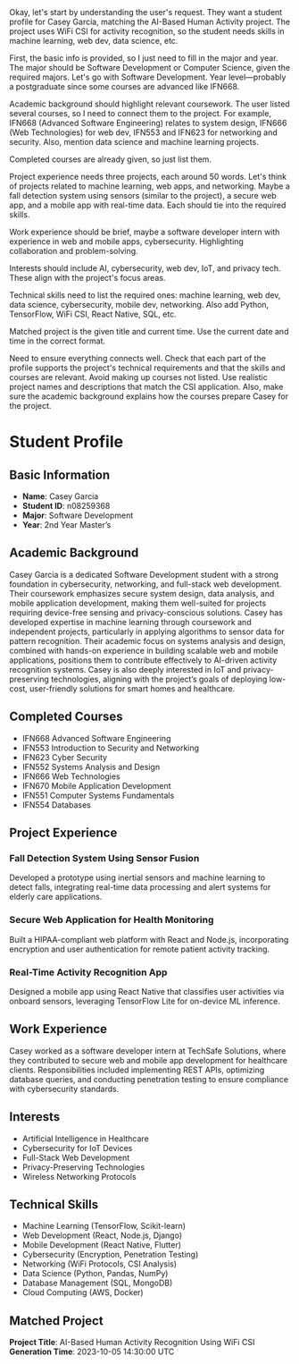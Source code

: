 <think>
Okay, let's start by understanding the user's request. They want a student profile for Casey Garcia, matching the AI-Based Human Activity project. The project uses WiFi CSI for activity recognition, so the student needs skills in machine learning, web dev, data science, etc.

First, the basic info is provided, so I just need to fill in the major and year. The major should be Software Development or Computer Science, given the required majors. Let's go with Software Development. Year level—probably a postgraduate since some courses are advanced like IFN668.

Academic background should highlight relevant coursework. The user listed several courses, so I need to connect them to the project. For example, IFN668 (Advanced Software Engineering) relates to system design, IFN666 (Web Technologies) for web dev, IFN553 and IFN623 for networking and security. Also, mention data science and machine learning projects.

Completed courses are already given, so just list them.

Project experience needs three projects, each around 50 words. Let's think of projects related to machine learning, web apps, and networking. Maybe a fall detection system using sensors (similar to the project), a secure web app, and a mobile app with real-time data. Each should tie into the required skills.

Work experience should be brief, maybe a software developer intern with experience in web and mobile apps, cybersecurity. Highlighting collaboration and problem-solving.

Interests should include AI, cybersecurity, web dev, IoT, and privacy tech. These align with the project's focus areas.

Technical skills need to list the required ones: machine learning, web dev, data science, cybersecurity, mobile dev, networking. Also add Python, TensorFlow, WiFi CSI, React Native, SQL, etc.

Matched project is the given title and current time. Use the current date and time in the correct format.

Need to ensure everything connects well. Check that each part of the profile supports the project's technical requirements and that the skills and courses are relevant. Avoid making up courses not listed. Use realistic project names and descriptions that match the CSI application. Also, make sure the academic background explains how the courses prepare Casey for the project.
</think>

# Student Profile

## Basic Information  
- **Name**: Casey Garcia  
- **Student ID**: n08259368  
- **Major**: Software Development  
- **Year**: 2nd Year Master’s  

## Academic Background  
Casey Garcia is a dedicated Software Development student with a strong foundation in cybersecurity, networking, and full-stack web development. Their coursework emphasizes secure system design, data analysis, and mobile application development, making them well-suited for projects requiring device-free sensing and privacy-conscious solutions. Casey has developed expertise in machine learning through coursework and independent projects, particularly in applying algorithms to sensor data for pattern recognition. Their academic focus on systems analysis and design, combined with hands-on experience in building scalable web and mobile applications, positions them to contribute effectively to AI-driven activity recognition systems. Casey is also deeply interested in IoT and privacy-preserving technologies, aligning with the project’s goals of deploying low-cost, user-friendly solutions for smart homes and healthcare.  

## Completed Courses  
- IFN668 Advanced Software Engineering  
- IFN553 Introduction to Security and Networking  
- IFN623 Cyber Security  
- IFN552 Systems Analysis and Design  
- IFN666 Web Technologies  
- IFN670 Mobile Application Development  
- IFN551 Computer Systems Fundamentals  
- IFN554 Databases  

## Project Experience  
### Fall Detection System Using Sensor Fusion  
Developed a prototype using inertial sensors and machine learning to detect falls, integrating real-time data processing and alert systems for elderly care applications.  

### Secure Web Application for Health Monitoring  
Built a HIPAA-compliant web platform with React and Node.js, incorporating encryption and user authentication for remote patient activity tracking.  

### Real-Time Activity Recognition App  
Designed a mobile app using React Native that classifies user activities via onboard sensors, leveraging TensorFlow Lite for on-device ML inference.  

## Work Experience  
Casey worked as a software developer intern at TechSafe Solutions, where they contributed to secure web and mobile app development for healthcare clients. Responsibilities included implementing REST APIs, optimizing database queries, and conducting penetration testing to ensure compliance with cybersecurity standards.  

## Interests  
- Artificial Intelligence in Healthcare  
- Cybersecurity for IoT Devices  
- Full-Stack Web Development  
- Privacy-Preserving Technologies  
- Wireless Networking Protocols  

## Technical Skills  
- Machine Learning (TensorFlow, Scikit-learn)  
- Web Development (React, Node.js, Django)  
- Mobile Development (React Native, Flutter)  
- Cybersecurity (Encryption, Penetration Testing)  
- Networking (WiFi Protocols, CSI Analysis)  
- Data Science (Python, Pandas, NumPy)  
- Database Management (SQL, MongoDB)  
- Cloud Computing (AWS, Docker)  

## Matched Project  
**Project Title**: AI-Based Human Activity Recognition Using WiFi CSI  
**Generation Time**: 2023-10-05 14:30:00 UTC